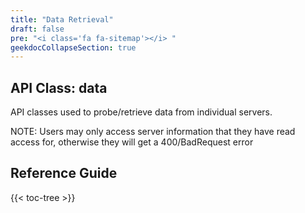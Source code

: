 ```yaml
---
title: "Data Retrieval"
draft: false
pre: "<i class='fa fa-sitemap'></i>	"
geekdocCollapseSection: true
---
```


## API Class: data
API classes used to probe/retrieve data from individual servers.

NOTE: Users may only access server information that they have read access for, otherwise they will get a 400/BadRequest error

## Reference Guide

{{< toc-tree >}}
